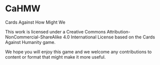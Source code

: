# CaHMW
Cards Against How Might We

This work is licensed under a Creative Commons Attribution-NonCommercial-ShareAlike 4.0 International License based on the Cards Against Humanity game.

We hope you will enjoy this game and we welcome any contributions to content or format that might make it more useful.
